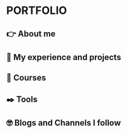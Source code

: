 # PORTFOLIO
## :point_right: About me
## :star_struck: My experience and projects
## :orange_book: Courses
## :black_nib: Tools
## :nerd_face: Blogs and Channels I follow


 
